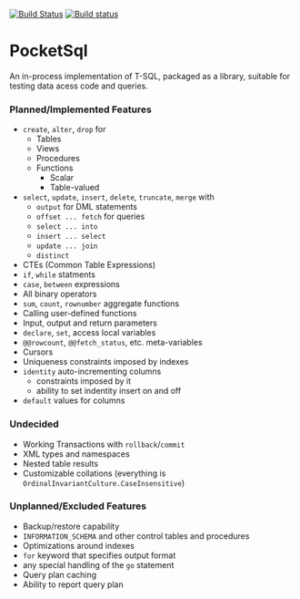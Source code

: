 [![Build Status](https://travis-ci.org/rkoeninger/PocketSql.svg?branch=master)](https://travis-ci.org/rkoeninger/PocketSql)
[![Build status](https://ci.appveyor.com/api/projects/status/hllf7jksjg70iq28/branch/master?svg=true)](https://ci.appveyor.com/project/rkoeninger/pocketsql/branch/master)

# PocketSql

An in-process implementation of T-SQL, packaged as a library, suitable for testing data acess code and queries.

### Planned/Implemented Features

  * `create`, `alter`, `drop` for
    * Tables
	* Views
	* Procedures
	* Functions
	  * Scalar
	  * Table-valued
  * `select`, `update`, `insert`, `delete`, `truncate`, `merge` with
    * `output` for DML statements
	* `offset ... fetch` for queries
	* `select ... into`
	* `insert ... select`
	* `update ... join`
	* `distinct`
  * CTEs (Common Table Expressions)
  * `if`, `while` statments
  * `case`, `between` expressions
  * All binary operators
  * `sum`, `count`, `rownumber` aggregate functions
  * Calling user-defined functions
  * Input, output and return parameters
  * `declare`, `set`, access local variables
  * `@@rowcount`, `@@fetch_status`, etc. meta-variables
  * Cursors
  * Uniqueness constraints imposed by indexes
  * `identity` auto-incrementing columns
    * constraints imposed by it
	* ability to set indentity insert on and off
  * `default` values for columns

### Undecided

  * Working Transactions with `rollback`/`commit`
  * XML types and namespaces
  * Nested table results
  * Customizable collations (everything is `OrdinalInvariantCulture.CaseInsensitive`)

### Unplanned/Excluded Features

  * Backup/restore capability
  * `INFORMATION_SCHEMA` and other control tables and procedures
  * Optimizations around indexes
  * `for` keyword that specifies output format
  * any special handling of the `go` statement
  * Query plan caching
  * Ability to report query plan

